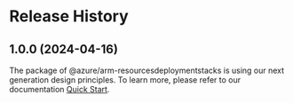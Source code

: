 # Release History
    
## 1.0.0 (2024-04-16)

The package of @azure/arm-resourcesdeploymentstacks is using our next generation design principles. To learn more, please refer to our documentation [Quick Start](https://aka.ms/js-track2-quickstart).
